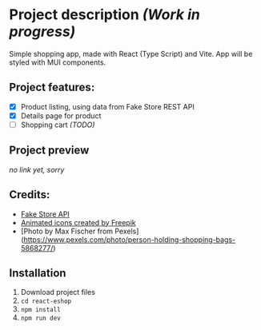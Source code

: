 # Project description *(Work in progress)*
Simple shopping app, made with React (Type Script) and Vite. App will be styled with MUI components.

## Project features:
- [x] Product listing, using data from Fake Store REST API
- [x] Details page for product
- [ ] Shopping cart *(TODO)*

## Project preview
*no link yet, sorry*

## Credits:
- [Fake Store API](https://fakestoreapi.com/)
- [Animated icons created by Freepik](https://www.flaticon.com/animated-icons)
- [Photo by Max Fischer from Pexels] (https://www.pexels.com/photo/person-holding-shopping-bags-5868277/)

## Installation
1. Download project files
2. `cd react-eshop`
3. `npm install`
4. `npm run dev`
